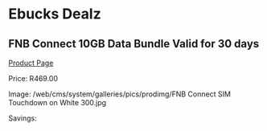 
# Ebucks Dealz
## FNB Connect 10GB Data Bundle Valid for 30 days
[Product Page](https://www.ebucks.com/web/shop/productSelected.do?prodId=1157245993&catId=300)

Price: R469.00

Image: /web/cms/system/galleries/pics/prodimg/FNB Connect SIM Touchdown on White 300.jpg

Savings: 


	